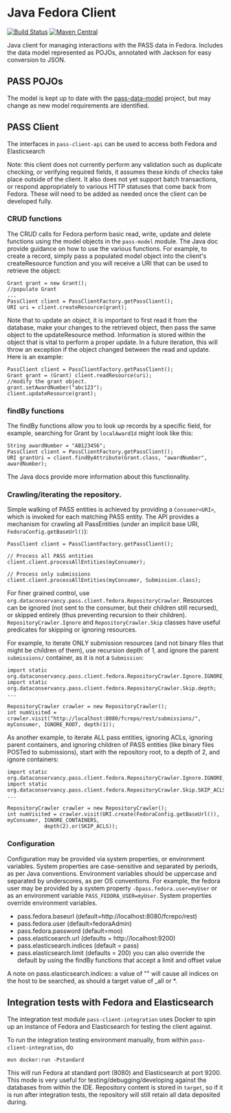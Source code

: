 
# Java Fedora Client 
[![Build Status](https://travis-ci.org/OA-PASS/java-fedora-client.png?branch=master)](https://travis-ci.org/OA-PASS/java-fedora-client)
[![Maven Central](https://maven-badges.herokuapp.com/maven-central/org.dataconservancy.pass/pass-client/badge.svg)](https://maven-badges.herokuapp.com/maven-central/org.dataconservancy.pass/)

Java client for managing interactions with the PASS data in Fedora. Includes the data model represented as POJOs, annotated with Jackson for easy conversion to JSON.

## PASS POJOs
The model is kept up to date with the [pass-data-model](https://github.com/OA-PASS/pass-data-model) project, but may change as new model requirements are identified.

## PASS Client
The interfaces in `pass-client-api` can be used to access both Fedora and Elasticsearch

Note: this client does not currently perform any validation such as duplicate checking, or verifying required fields, it assumes these kinds of checks take place outside of the client. It also does not yet support batch transactions, or respond appropriately to various HTTP statuses that come back from Fedora. These will need to be added as needed once the client can be developed fully.

### CRUD functions
The CRUD calls for Fedora perform basic read, write, update and delete functions using the model objects in the `pass-model` module. The Java doc provide guidance on how to use the various functions. For example, to create a record, simply pass a populated model object into the client's createResource function and you will receive a URI that can be used to retrieve the object:
```
Grant grant = new Grant();
//populate Grant
...
PassClient client = PassClientFactory.getPassClient();
URI uri = client.createResource(grant);
```

Note that to update an object, it is important to first read it from the database, make your changes to the retrieved object, then pass the same object to the updateResource method. Information is stored within the object that is vital to perform a proper update. In a future iteration, this will throw an exception if the object changed between the read and update. Here is an example:
```
PassClient client = PassClientFactory.getPassClient();
Grant grant = (Grant) client.readResource(uri);
//modify the grant object.
grant.setAwardNumber("abc123");
client.updateResource(grant);

```

### findBy functions

The findBy functions allow you to look up records by a specific field, for example, searching for Grant by `localAwardId` might look like this:
```
String awardNumber = "AB123456";
PassClient client = PassClientFactory.getPassClient();
URI grantUri = client.findByAttribute(Grant.class, "awardNumber", awardNumber);
```
The Java docs provide more information about this functionality.

### Crawling/iterating the repository.
Simple walking of PASS entities is achieved by providing a `Consumer<URI>`, which is invoked for each matching PASS entity.  The API provides a mechanism for crawling all PassEntities (under an implicit base URI, `FedoraConfig.getBaseUrl()`):

    PassClient client = PassClientFactory.getPassClient();
    
    // Process all PASS entities
    client.client.processAllEntities(myConsumer);
    
    // Process only submissions
    client.client.processAllEntities(myConsumer, Submission.class);


For finer grained control, use `org.dataconservancy.pass.client.fedora.RepositoryCrawler`.  Resources can be ignored (not sent to the consumer, but their children still recursed), or skipped entirely (thus preventing recursion to their children).  `RepositoryCrawler.Ignore` and `RepositoryCrawler.Skip` classes have useful predicates for skipping or ignoring resources.

For example, to iterate ONLY submission resources (and not binary files that might be children of them), use recursion depth of 1, and ignore the parent `submissions/` container, as it is not a `Submission`:

    import static org.dataconservancy.pass.client.fedora.RepositoryCrawler.Ignore.IGNORE_ROOT;
    import static org.dataconservancy.pass.client.fedora.RepositoryCrawler.Skip.depth;
    ...
     
    RepositoryCrawler crawler = new RepositoryCrawler();
    int numVisited = crawler.visit("http://localhost:8080/fcrepo/rest/submissions/", myConsumer, IGNORE_ROOT, depth(1));
    
As another example, to iterate ALL pass entities, ignoring ACLs,  ignoring parent containers, and ignoring children of PASS entities (like binary files POSTed to submissions), start with the repository root, to a depth of 2, and ignore containers:

    import static org.dataconservancy.pass.client.fedora.RepositoryCrawler.Ignore.IGNORE_CONTAINERS;
    import static org.dataconservancy.pass.client.fedora.RepositoryCrawler.Skip.SKIP_ACLS;
    ...
    
    RepositoryCrawler crawler = new RepositoryCrawler();
    int numVisited = crawler.visit(URI.create(FedoraConfig.getBaseUrl()), myConsumer, IGNORE_CONTAINERS,
                depth(2).or(SKIP_ACLS));


### Configuration
Configuration may be provided via system properties, or environment variables.  System properties are case-sensitive and separated by periods, as per Java conventions.
Environment variables should be uppercase and separated by underscores, as per OS conventions.  For example, the fedora user may be provided by 
a system property `-Dpass.fedora.user=myUser` or as an environment variable `PASS_FEDORA_USER=myUser`.  System properties override environment variables. 

* pass.fedora.baseurl (default=http://localhost:8080/fcrepo/rest)
* pass.fedora.user (default=fedoraAdmin)
* pass.fedora.password (default=moo)
* pass.elasticsearch.url (defaults = http://localhost:9200)
* pass.elasticsearch.indices (default = pass)
* pass.elasticsearch.limit (defaults = 200) you can also override the default by using the findBy functions that accept a limit and offset value

A note on pass.elasticsearch.indices: a value of "" will cause all indices on the host to be searched, as should a target value of _all or *.

## Integration tests with Fedora and Elasticsearch

The integration test module `pass-client-integration` uses Docker to spin up an instance of Fedora and Elasticsearch for testing the client against.

To run the integration testing environment manually, from within `pass-client-integration`, do

    mvn docker:run -Pstandard

This will run Fedora at standard port (8080) and Elasticsearch at port 9200. This mode is very useful for testing/debugging/developing against the databases from within the IDE.   Repository content is stored in `target`, so if it is run after integration tests, the repository will still retain all data deposited during.
